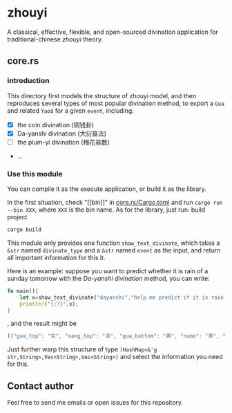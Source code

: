 # zhouyi

A classical, effective, flexible, and open-sourced divination application
for traditional-chinese *zhouyi* theory.

## core.rs

### introduction

This directory first models the structure of zhouyi model, and then reproduces several types of most popular divination method, to export a `Gua` and related `Yao`s for a given `event`, including:
- [x] the coin divination (铜钱卦)
- [x] Da-yanshi divination (大衍筮法)
- [ ] the plum-yi divination (梅花易数)
- ...

### Use this module

You can compile it as the execute application, or build it as the library.

In the first situation, check "[[bin]]" in [core.rs/Cargo.toml]() and run `cargo run --bin XXX`, where `XXX` is the bin name.
As for the library, just run:
build project
```sh
cargo build
```

This module only provides one function `show_text_divinate`, which takes a `&str` named `divinate_type` and a `&str` named `event` as the input, and return all important information for this it.

Here is an example: suppose you want to predict whether it is rain of a sunday tomorrow with the *Da-yanshi divination* method, you can write:

```rust
fn main(){
    let x=show_text_divinate("dayanshi","help me predict if it is rain tomorrow.");
    println!("{:?}",x);
}
```
, and the result might be

```rust
({"gua_top": "兑", "xang_top": "泽", "gua_bottom": "离", "name": "革", "duan": "《彖》曰：革，水火相息，二女同居，其志不相得，曰革。「己日乃孚」，革而信也。文明以說，大亨以正，革而當，其悔乃亡。天地革而四時成，湯武革命，順乎天而應乎人，革之時義大矣哉！", "gua": "革，己日乃孚，元亨利貞，悔亡。", "xang_bottom": "火", "xang": "《象》曰：澤中有火，革。君子以治歷明時。"}, ["初九：鞏用黃牛之革。", "六二：己日乃革之，征吉，無咎。", "九三：征凶，貞厲，革言三就，有孚。", "九四：悔亡，有孚改命，吉。", "九五：大人虎變，未占有孚。", "上六：君子豹變，小人革面，征凶，居貞吉。"], ["《象》曰：「鞏用黃牛」，不可以有為也。", "《象》曰：「己日革之」，行有嘉也。", "《象》曰：「革言三就」，又何之矣。", "《象》曰：改命之吉，信志也。", "《象》曰：「大人虎變」，其文炳也。", "《象》曰：「君子豹變」，其文蔚也。「小人革面」，順以從君也。"])
```

Just further warp this structure of type `(HashMap<&'g str,String>,Vec<String>,Vec<String>)` and select the information you need for this.




## Contact author

Feel free to send me emails or open issues for this repository.